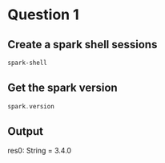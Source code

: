 # Question 1

## Create a spark shell sessions

```bash
spark-shell
```

## Get the spark version

```scala
spark.version
```

## Output
res0: String = 3.4.0